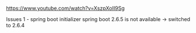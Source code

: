 https://www.youtube.com/watch?v=XszpXoII9Sg

Issues 1 -
spring boot initializer spring boot 2.6.5 is not available -> switched to 2.6.4